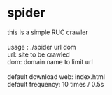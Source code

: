 # spider
this is a simple RUC crawler <br>
<br>
usage : ./spider url dom <br>
url: site to be crawled <br>
dom: domain name to limit url <br>
<br>
default download web: index.html <br>
default frequency: 10 times / 0.5s
